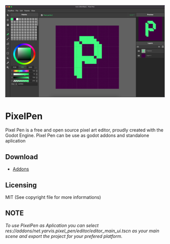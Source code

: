 <img src="screenshot.png">

# PixelPen

Pixel Pen is a free and open source pixel art editor, proudly created with the Godot Engine. Pixel Pen can be use as godot addons and standalone aplication

## Download
- [Addons](https://github.com/bayu-sw/pixelpen/releases)

## Licensing

MIT (See copyright file for more informations)

## NOTE

*To use PixelPen as Aplication you can select*
*res://addons/net.yarvis.pixel_pen/editor/editor_main_ui.tscn*
*as your main scene and export the project for your prefered platform.*